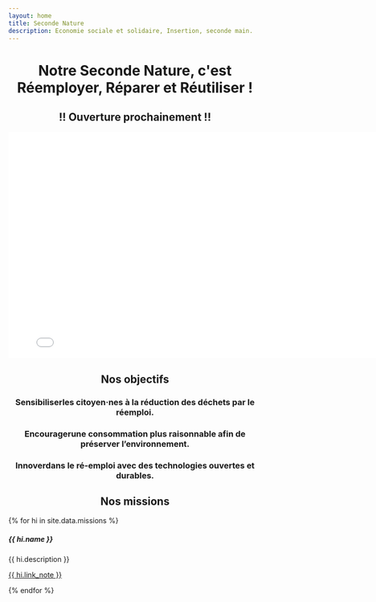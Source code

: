 ```yaml
---
layout: home
title: Seconde Nature
description: Economie sociale et solidaire, Insertion, seconde main.
---
```

<h1 style="text-align: center;">Notre Seconde Nature, c'est Réemployer, Réparer et Réutiliser !</h1>
<h2 style="text-align: center;" class="text-danger">!! Ouverture prochainement !!</h2>


<div class="row">
    <div class="col d-flex justify-content-center">
            <div class="embed-responsive embed-responsive-16by9">
              <iframe class="embed-responsive-item" width="800" height="450" src="/assets/img/france3.mov" frameborder="0" allowfullscreen=""></iframe>
            </div>
    </div>
</div>

<h2 class="text-primary" style="text-align: center;">Nos objectifs</h2>

<h3 style="text-align: center;"><span class="badge bg-success">Sensibiliser</span>les citoyen·nes à la réduction des déchets par le réemploi.</h3>
<h3 style="text-align: center;"><span class="badge bg-success">Encourager</span>une consommation plus raisonnable afin de préserver l’environnement.</h3>
<h3 style="text-align: center;"><span class="badge bg-success">Innover</span>dans le ré-emploi avec des technologies ouvertes et durables.</h3>

<h2 class="text-primary" style="text-align: center;">Nos missions</h2>
<div class="row">
  {% for hi in site.data.missions %}
  <div class="col-sm-3">
    <div class="card">
      <div class="card-body">
        <h5 class="card-title">{{ hi.name }}</h5>
        <p class="card-text">{{ hi.description }}</p>
      </div>
      <p class="text-center">
          <a href="{{ hi.link }}" target="_blank" class="btn btn-primary">{{ hi.link_note }}</a>
        </p>
    </div>
  </div>
  {% endfor %}
</div>
  